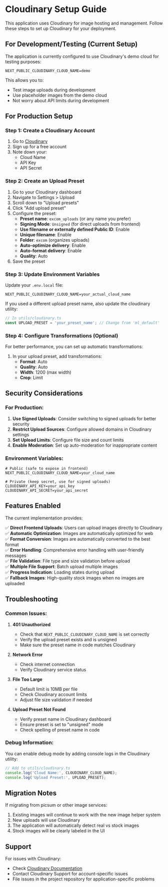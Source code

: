 # Cloudinary Setup Guide

This application uses Cloudinary for image hosting and management. Follow these steps to set up Cloudinary for your deployment.

## For Development/Testing (Current Setup)

The application is currently configured to use Cloudinary's demo cloud for testing purposes:

```env
NEXT_PUBLIC_CLOUDINARY_CLOUD_NAME=demo
```

This allows you to:
- Test image uploads during development
- Use placeholder images from the demo cloud
- Not worry about API limits during development

## For Production Setup

### Step 1: Create a Cloudinary Account

1. Go to [Cloudinary](https://cloudinary.com)
2. Sign up for a free account
3. Note down your:
   - Cloud Name
   - API Key  
   - API Secret

### Step 2: Create an Upload Preset

1. Go to your Cloudinary dashboard
2. Navigate to Settings > Upload
3. Scroll down to "Upload presets"
4. Click "Add upload preset"
5. Configure the preset:
   - **Preset name**: `excom_uploads` (or any name you prefer)
   - **Signing Mode**: `Unsigned` (for direct uploads from frontend)
   - **Use filename or externally defined Public ID**: Enable
   - **Unique filename**: Enable
   - **Folder**: `excom` (organizes uploads)
   - **Auto-optimize delivery**: Enable
   - **Auto-format delivery**: Enable
   - **Quality**: Auto
6. Save the preset

### Step 3: Update Environment Variables

Update your `.env.local` file:

```env
NEXT_PUBLIC_CLOUDINARY_CLOUD_NAME=your_actual_cloud_name
```

If you used a different upload preset name, also update the cloudinary utility:

```typescript
// In utils/cloudinary.ts
const UPLOAD_PRESET = 'your_preset_name'; // Change from 'ml_default'
```

### Step 4: Configure Transformations (Optional)

For better performance, you can set up automatic transformations:

1. In your upload preset, add transformations:
   - **Format**: Auto
   - **Quality**: Auto
   - **Width**: 1200 (max width)
   - **Crop**: Limit

## Security Considerations

### For Production:

1. **Use Signed Uploads**: Consider switching to signed uploads for better security
2. **Restrict Upload Sources**: Configure allowed domains in Cloudinary settings
3. **Set Upload Limits**: Configure file size and count limits
4. **Enable Moderation**: Set up auto-moderation for inappropriate content

### Environment Variables:

```env
# Public (safe to expose in frontend)
NEXT_PUBLIC_CLOUDINARY_CLOUD_NAME=your_cloud_name

# Private (keep secret, use for signed uploads)
CLOUDINARY_API_KEY=your_api_key
CLOUDINARY_API_SECRET=your_api_secret
```

## Features Enabled

The current implementation provides:

✅ **Direct Frontend Uploads**: Users can upload images directly to Cloudinary  
✅ **Automatic Optimization**: Images are automatically optimized for web  
✅ **Format Conversion**: Images are automatically converted to the best format  
✅ **Error Handling**: Comprehensive error handling with user-friendly messages  
✅ **File Validation**: File type and size validation before upload  
✅ **Multiple File Support**: Batch upload multiple images  
✅ **Progress Indication**: Loading states during upload  
✅ **Fallback Images**: High-quality stock images when no images are uploaded

## Troubleshooting

### Common Issues:

1. **401 Unauthorized**
   - Check that `NEXT_PUBLIC_CLOUDINARY_CLOUD_NAME` is set correctly
   - Verify the upload preset exists and is unsigned
   - Make sure the preset name in code matches Cloudinary

2. **Network Error**  
   - Check internet connection
   - Verify Cloudinary service status

3. **File Too Large**
   - Default limit is 10MB per file
   - Check Cloudinary account limits
   - Adjust file size validation if needed

4. **Upload Preset Not Found**
   - Verify preset name in Cloudinary dashboard
   - Ensure preset is set to "unsigned" mode
   - Check spelling of preset name in code

### Debug Information:

You can enable debug mode by adding console logs in the Cloudinary utility:

```typescript
// Add to utils/cloudinary.ts
console.log('Cloud Name:', CLOUDINARY_CLOUD_NAME);
console.log('Upload Preset:', UPLOAD_PRESET);
```

## Migration Notes

If migrating from picsum or other image services:

1. Existing images will continue to work with the new image helper system
2. New uploads will use Cloudinary
3. The application will automatically detect real vs stock images
4. Stock images will be clearly labeled in the UI

## Support

For issues with Cloudinary:
- Check [Cloudinary Documentation](https://cloudinary.com/documentation)  
- Contact Cloudinary Support for account-specific issues
- File issues in the project repository for application-specific problems